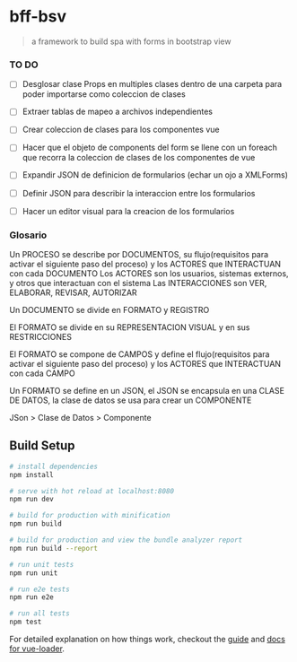 # bff-bsv

> a framework to build spa with forms in bootstrap view

### TO DO
- [ ] Desglosar clase Props en multiples clases dentro de una carpeta para poder importarse como coleccion de clases
- [ ] Extraer tablas de mapeo a archivos independientes
- [ ] Crear coleccion de clases para los componentes vue
- [ ] Hacer que el objeto de components del form se llene con un foreach que recorra la coleccion de clases de los componentes de vue

- [ ] Expandir JSON de definicion de formularios (echar un ojo a XMLForms)
- [ ] Definir JSON para describir la interaccion entre los formularios
- [ ] Hacer un editor visual para la creacion de los formularios

### Glosario
Un PROCESO se describe por DOCUMENTOS, su flujo(requisitos para activar el siguiente paso del proceso) y los ACTORES que INTERACTUAN con cada DOCUMENTO
	Los ACTORES son los usuarios, sistemas externos, y otros que interactuan con el sistema
	Las INTERACCIONES son VER, ELABORAR, REVISAR, AUTORIZAR

Un DOCUMENTO se divide en FORMATO y REGISTRO


El FORMATO se divide en su REPRESENTACION VISUAL y en sus RESTRICCIONES

El FORMATO se compone de CAMPOS y define el flujo(requisitos para activar el siguiente paso del proceso) y los ACTORES que INTERACTUAN con cada CAMPO


Un FORMATO se define en un JSON, el JSON se encapsula en una CLASE DE DATOS, la clase de datos se usa para crear un COMPONENTE

JSon > Clase de Datos > Componente

## Build Setup

``` bash
# install dependencies
npm install

# serve with hot reload at localhost:8080
npm run dev

# build for production with minification
npm run build

# build for production and view the bundle analyzer report
npm run build --report

# run unit tests
npm run unit

# run e2e tests
npm run e2e

# run all tests
npm test
```

For detailed explanation on how things work, checkout the [guide](http://vuejs-templates.github.io/webpack/) and [docs for vue-loader](http://vuejs.github.io/vue-loader).
